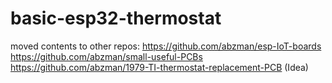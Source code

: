 # basic-esp32-thermostat
moved contents to other repos:
https://github.com/abzman/esp-IoT-boards
https://github.com/abzman/small-useful-PCBs
https://github.com/abzman/1979-TI-thermostat-replacement-PCB (Idea)
